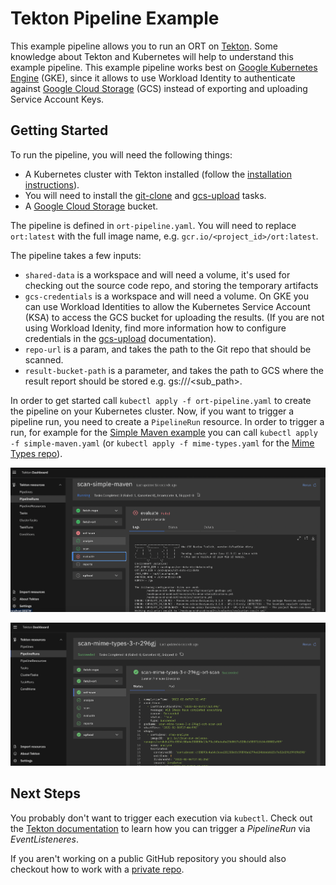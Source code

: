 # Tekton Pipeline Example

This example pipeline allows you to run an ORT on [Tekton](https://tekton.dev/). Some knowledge about Tekton and Kubernetes will help to understand this example pipeline. This example pipeline works best on [Google Kubernetes Engine](https://cloud.google.com/kubernetes-engine) (GKE), since it allows to use Workload Identity to authenticate against [Google Cloud Storage](https://cloud.google.com/products/storage) (GCS) instead of exporting and uploading Service Account Keys.

## Getting Started

To run the pipeline, you will need the following things:
* A Kubernetes cluster with Tekton installed (follow the [installation instructions](https://tekton.dev/docs/pipelines/install/)).
* You will need to install the [git-clone](https://hub.tekton.dev/tekton/task/git-clone) and [gcs-upload](https://hub.tekton.dev/tekton/task/gcs-upload) tasks.
* A [Google Cloud Storage](https://cloud.google.com/products/storage) bucket.

The pipeline is defined in `ort-pipeline.yaml`. You will need to replace `ort:latest` with the full image name, e.g. `gcr.io/<project_id>/ort:latest`.

The pipeline takes a few inputs:
* `shared-data` is a workspace and will need a volume, it's used for checking out the source code repo, and storing the temporary artifacts
* `gcs-credentials` is a workspace and will need a volume. On GKE you can use Workload Identities to allow the Kubernetes Service Account (KSA) to access the GCS bucket for uploading the results. (If you are not using Workload Idenity, find more information how to configure credentials in the [gcs-upload](https://hub.tekton.dev/tekton/task/gcs-upload) documentation).
* `repo-url` is a param, and takes the path to the Git repo that should be scanned.
* `result-bucket-path` is a parameter, and takes the path to GCS where the result report should be stored e.g. gs://<gcs-bucket>/<sub_path>.

In order to get started call `kubectl apply -f ort-pipeline.yaml` to create the pipeline on your Kubernetes cluster. Now, if you want to trigger a pipeline run, you need to create a `PipelineRun` resource. In order to trigger a run, for example for the [Simple Maven example](https://github.com/MarcelBochtler/maven-simple) you can call `kubectl apply -f simple-maven.yaml` (or `kubectl apply -f mime-types.yaml` for the [Mime Types repo](https://github.com/jshttp/mime-types)).

![Example run of Simple Maven](images/simple-maven.png)

![Example run of Mime Types](images/mime-types.png)

## Next Steps
You probably don't want to trigger each execution via `kubectl`. Check out the [Tekton documentation](https://tekton.dev/docs/triggers/) to learn how you can trigger a _PipelineRun_ via _EventListeneres_.

If you aren't working on a public GitHub repository you should also checkout how to work with a [private repo](https://hub.tekton.dev/tekton/task/git-clone).